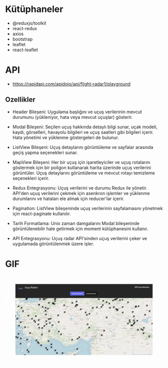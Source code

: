 # Kütüphaneler

- @reduxjs/toolkit
- react-redux
- axios
- bootstrap
- leaflet
- react-leaflet


# API

- https://rapidapi.com/apidojo/api/flight-radar1/playground

## Ozellikler

- Header Bileşeni: Uygulama başlığını ve uçuş verilerinin mevcut durumunu (yükleniyor, hata veya mevcut uçuşlar) gösterir.

- Modal Bileşeni: Seçilen uçuş hakkında detaylı bilgi sunar, uçak modeli, kaydı, görselleri, havayolu bilgileri ve uçuş saatleri gibi bilgileri içerir. Hata yönetimi ve yüklenme göstergeleri de bulunur.

- ListView Bileşeni: Uçuş detaylarını görüntüleme ve sayfalar arasında geçiş yapma seçenekleri sunar.

- MapView Bileşeni: Her bir uçuş için işaretleyiciler ve uçuş rotalarını göstermek için bir poligon kullanarak harita üzerinde uçuş verilerini görüntüler. Uçuş detaylarını görüntüleme ve mevcut rotayı temizleme seçenekleri içerir.

- Redux Entegrasyonu: Uçuş verilerini ve durumu Redux ile yönetir. API'den uçuş verilerini çekmek için asenkron işlemler ve yüklenme durumlarını ve hataları ele almak için reducer'lar içerir.

- Pagination: ListView bileşeninde uçuş verilerinin sayfalamasını yönetmek için react-paginate kullanılır.

- Tarih Formatlama: Unix zaman damgalarını Modal bileşeninde görüntülenebilir hale getirmek için moment kütüphanesini kullanır.

- API Entegrasyonu: Uçuş radar API'sinden uçuş verilerini çeker ve uygulamada görüntülenmek üzere işler.

# GIF

![](download.gif)
